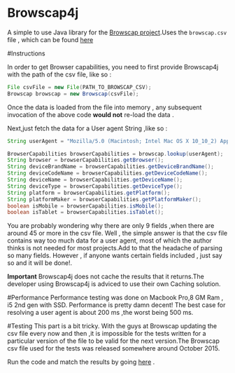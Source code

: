 # Browscap4j
A simple to use Java library for the [Browscap project](http://browscap.org/).Uses the `browscap.csv` file , which can be found [here](http://browscap.org/stream?q=BrowsCapCSV) 

#Instructions

In order to get Browser capabilities, you need to first provide Browscap4j with the path of the csv file, like so :

```java
File csvFile = new File(PATH_TO_BROWSCAP_CSV);
Browscap browscap = new Browscap(csvFile);
```

Once the data is loaded from the file into memory , any subsequent invocation of the above code **would not** re-load the data . 

Next,just fetch the data for a User agent String ,like so :

```java
String userAgent = "Mozilla/5.0 (Macintosh; Intel Mac OS X 10_10_2) AppleWebKit/537.36 (KHTML, like Gecko) Chrome/49.0.2623.110 Safari/537.36";

BrowserCapabilities browserCapabilities = browscap.lookup(userAgent);
String browser = browserCapabilities.getBrowser();
String deviceBrandName = browserCapabilities.getDeviceBrandName();
String deviceCodeName = browserCapabilities.getDeviceCodeName();
String deviceName = browserCapabilities.getDeviceName();
String deviceType = browserCapabilities.getDeviceType();
String platform = browserCapabilities.getPlatform();
String platformMaker = browserCapabilities.getPlatformMaker();
boolean isMobile = browserCapabilities.isMobile();
boolean isTablet = browserCapabilities.isTablet();
```

You are probably wondering why there are only 9 fields ,when there are around 45 or more in the csv file. Well , the simple answer is that the csv file contains way too much data for a user agent, most of which the author thinks is not needed for most projects.Add to that the headache of parsing so many fields. 
However , if anyone wants certain fields included , just say so and it will be done!.

**Important** 
Browscap4j does not cache the results that it returns.The developer using Browscap4j is adviced to use their own Caching solution.

#Performance
Performance testing was done on Macbook Pro,8 GM Ram , i5 2nd gen with SSD.
Performance is pretty damn decent! The best case for resolving a user agent is about 200 ms ,the worst being 500 ms.


#Testing
This part is a bit tricky. With the guys at Browscap updating the csv file every now and then ,it is impossible for the tests written for a particular version of the file to be valid for the next version.The Browscap csv file used for the tests was released somewhere around October 2015.
 
Run the code and match the results by going [here](http://browscap.org/ua-lookup) .
